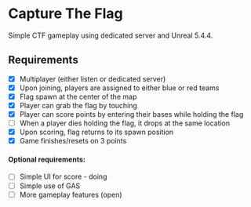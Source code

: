 # Capture The Flag

Simple CTF gameplay using dedicated server and Unreal 5.4.4.

## Requirements
- [x] Multiplayer (either listen or dedicated server)
- [x] Upon joining, players are assigned to either blue or red teams
- [x] Flag spawn at the center of the map
- [x] Player can grab the flag by touching
- [x] Player can score points by entering their bases while holding the flag
- [ ] When a player dies holding the flag, it drops at the same location
- [x] Upon scoring, flag returns to its spawn position
- [x] Game finishes/resets on 3 points

#### Optional requirements:
- [ ] Simple UI for score - doing
- [ ] Simple use of GAS
- [ ] More gameplay features (open)
